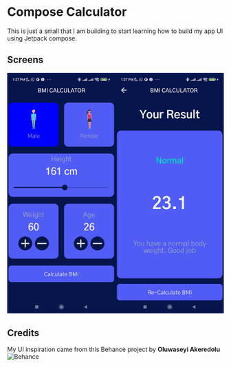 # Compose Calculator

This is just a small that I am building to start learning how to build my app UI using Jetpack compose.

## Screens
![Screens](images/app_screens.jpg)

## Credits
My UI inspiration came from this Behance project by **Oluwaseyi Akeredolu**
![Behance](https://www.behance.net/gallery/144791151/Daily-UI-Challenge-004?tracking_source=search_projects%7Ccalculator)
